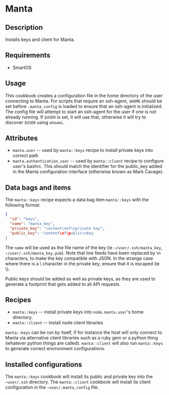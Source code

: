 Manta
=====

## Description

Installs keys and client for Manta.

## Requirements

* SmartOS

## Usage

This cookbook creates a configuration file in the home directory of the user connecting to Manta.
For scripts that require an ssh-agent, `$HOME` should be set before `.manta_config` is
loaded to ensure that an ssh-agent is initialized. The config file will attempt to start an ssh-agent
for the user if one is not already running. If `$USER` is set, it will use that, otherwise it will try
to discover `$USER` using `whoami`.

## Attributes

* `manta.user` -- used by `manta::keys` recipe to install private keys into correct path
* `manta.authentication_user` -- used by `manta::client` recipe to configure user's bashrc. This should match the
  identifier for the public_key added in the Manta configuration interface (otherwise known as Mark Cavage).

## Data bags and items

The `manta::keys` recipe expects a data bag item `manta::keys` with the following format:

```json
{
  "id": "keys",
  "name": "manta_key",
  "private_key": "content\nof\nprivate key",
  "public_key": "content\of\public\nkey
}
```

The `name` will be used as the file name of the key (ie `~/user/.ssh/manta_key`, `~/user/.ssh/manta_key.pub`). Note
that line feeds have been replaced by \n characters, to make the key compatible with JSON.
In the strange case where there is a \ character in the private key, ensure that it is escaped (ie \\).

Public keys should be added as well as private keys, as they are used to generate a footprint that gets added to all
API requests.

## Recipes

* `manta::keys` -- install private keys into `node.manta.user`'s home directory.
* `manta::client` -- install node client libraries

`manta::keys` can be run by itself, if for instance the host will only connect to Manta via alternative client libraries
such as a ruby gem or a python thing (whatever python things are called). `manta::client` will also run `manta::keys` to
generate correct environment configurations.

## Installed configurations

The `manta::keys` cookbook will install its public and private key into the `~user/.ssh` directory. The `manta::client`
cookbook will install its client configuration in the `~user/.manta_config` file.
